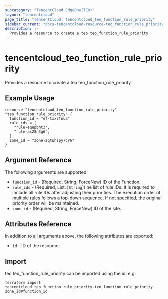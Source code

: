 ```yaml
---
subcategory: "TencentCloud EdgeOne(TEO)"
layout: "tencentcloud"
page_title: "TencentCloud: tencentcloud_teo_function_rule_priority"
sidebar_current: "docs-tencentcloud-resource-teo_function_rule_priority"
description: |-
  Provides a resource to create a teo teo_function_rule_priority
---
```


# tencentcloud_teo_function_rule_priority

Provides a resource to create a teo teo_function_rule_priority

## Example Usage

```hcl
resource "tencentcloud_teo_function_rule_priority" "teo_function_rule_priority" {
  function_id = "ef-txx7fnua"
  rule_ids = [
    "rule-equpbht3",
    "rule-ax28n3g6",
  ]
  zone_id = "zone-2qtuhspy7cr6"
}
```

## Argument Reference

The following arguments are supported:

* `function_id` - (Required, String, ForceNew) ID of the Function.
* `rule_ids` - (Required, List: [`String`]) he list of rule IDs. It is required to include all rule IDs after adjusting their priorities. The execution order of multiple rules follows a top-down sequence. If not specified, the original priority order will be maintained.
* `zone_id` - (Required, String, ForceNew) ID of the site.

## Attributes Reference

In addition to all arguments above, the following attributes are exported:

* `id` - ID of the resource.




## Import

teo teo_function_rule_priority can be imported using the id, e.g.

```
terraform import tencentcloud_teo_function_rule_priority.teo_function_rule_priority zone_id#function_id
```

